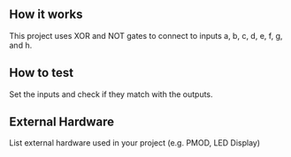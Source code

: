 <!---

This file is used to generate your project datasheet. Please fill in the information below and delete any unused
sections.

You can also include images in this folder and reference them in the markdown. Each image must be less than
512 kb in size, and the combined size of all images must be less than 1 MB.
-->

## How it works

This project uses XOR and NOT gates to connect to inputs a, b, c, d, e, f, g, and h.

## How to test

Set the inputs and check if they match with the outputs.

## External Hardware

List external hardware used in your project (e.g. PMOD, LED Display)
